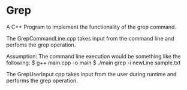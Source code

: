 # Grep
A C++ Program to implement the functionality of the grep command.

The GrepCommandLine.cpp takes input from the command line and perfoms the grep operation. 

Assumption: The command line execution would be something like the following:
$ g++ main.cpp -o main 
$ ./main grep -i newLine sample.txt



The GrepUserInput.cpp takes input from the user during runtime and performs the grep operation.
